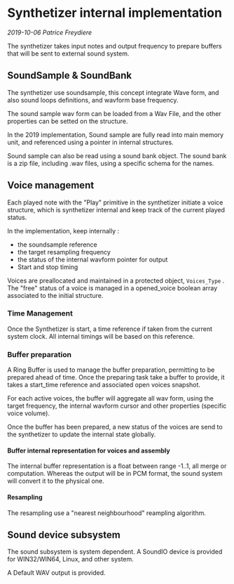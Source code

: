 # Synthetizer internal implementation

*2019-10-06  Patrice Freydiere*

The synthetizer takes input notes and output frequency to prepare buffers that will be sent to external sound system. 



## SoundSample & SoundBank

The synthetizer use soundsample, this concept integrate Wave form, and also sound loops definitions, and wavform base frequency.

The sound sample wav form can be loaded from a Wav File, and the other properties can be setted on the structure.

In the 2019 implementation, Sound sample are fully read into main memory unit, and referenced using a pointer in internal structures.

Sound sample can also be read using a sound bank object. The sound bank is a zip file, including .wav files, using a specific schema for the names.



## Voice management

Each played note with the "Play" primitive in the synthetizer initiate a voice structure, which is synthetizer internal and keep track of the current played status.

In the implementation, keep internally :

- the soundsample reference
- the target resampling frequency
- the status of the internal wavform pointer for output
- Start and stop timing



Voices are preallocated and maintained in a protected object, `Voices_Type` . The "free" status of a voice is managed in a opened_voice boolean array associated to the initial structure.



### Time Management

Once the Synthetizer is start, a time reference if taken from the current system clock. All internal timings will be based on this reference.



### Buffer preparation

A Ring Buffer is used to manage the buffer preparation, permitting to be prepared ahead of time. Once the preparing task take a buffer to provide, it takes a start_time reference and associated open voices snapshot. 

For each active voices, the buffer will aggregate all wav form, using the target frequency, the internal wavform cursor and other properties (specific voice volume).

Once the buffer has been prepared, a new status of the voices are send to the synthetizer to update the internal state globally.

#### Buffer internal representation for voices and assembly

The internal buffer representation is a float between range -1..1, all merge or computation. Whereas the output will be in PCM format, the sound system will convert it to the physical one.

#### Resampling

The resampling use a "nearest neighbourhood" reampling algorithm. 



## Sound device subsystem

The sound subsystem is system dependent. A SoundIO device is provided for WIN32/WIN64, Linux, and other system.

A Default WAV output is provided.

